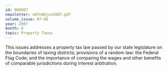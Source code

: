 ```yaml
---
id: 000887
newsletter: v07n06jun2007.pdf
volume_issue: 07-06
year: 2007
month: 6
topic: Property Taxes
---
```


This issues addresses a property tax law passed by our state legislature on the boundaries of taxing districts; provisions of a random law: the Federal Flag Code; and the importance of comparing the wages and other benefits of comparable jurisdictions during interest arbitration.